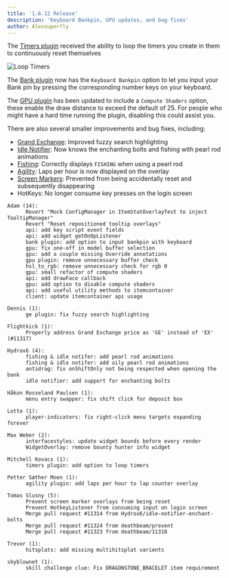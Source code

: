 ```yaml
---
title: '1.6.12 Release'
description: 'Keyboard Bankpin, GPU updates, and bug fixes'
author: Alexsuperfly
---
```


The [Timers plugin](https://github.com/runelite/runelite/wiki/Timers) received the ability to loop
the timers you create in them to continuously reset themselves

![Loop Timers](/img/blog/1.6.12-Release/Loop-Timers.png)

The [Bank plugin](https://github.com/runelite/runelite/wiki/Bank) now has the `Keyboard Bankpin` option to let you
input your Bank pin by pressing the corresponding number keys on your keyboard.

The [GPU plugin](https://github.com/runelite/runelite/wiki/GPU) has been updated to include a
`Compute Shaders` option, these enable the draw distance to exceed the default of 25.
For people who might have a hard time running the plugin, disabling this could assist you.

There are also several smaller improvements and bug fixes, including:

- [Grand Exchange](https://github.com/runelite/runelite/wiki/Grand-Exchange): Improved fuzzy search highlighting
- [Idle Notifier](https://github.com/runelite/runelite/wiki/Idle-Notifier): Now knows the enchanting bolts
  and fishing with pearl rod animations
- [Fishing](https://github.com/runelite/runelite/wiki/Fishing): Correctly displays `FISHING` when using a pearl rod
- [Agility](https://github.com/runelite/runelite/wiki/Agility): Laps per hour is now displayed on the overlay
- [Screen Markers](https://github.com/runelite/runelite/wiki/Screen-Markers): Prevented from being
  accidentally reset and subsequently disappearing
- HotKeys: No longer consume key presses on the login screen

```
Adam (14):
      Revert "Mock ConfigManager in ItemStatOverlayTest to inject TooltipManager"
      Revert "Reset repositioned tooltip overlays"
      api: add key script event fields
      api: add widget getOnOpListener
      bank plugin: add option to input bankpin with keyboard
      gpu: fix one-off in model buffer selection
      gpu: add a couple missing Override annotations
      gpu plugin: remove unnecessary buffer check
      hsl_to_rgb: remove unnecessary check for rgb 0
      gpu: small refactor of compute shaders
      api: add drawFace callback
      gpu: add option to disable compute shaders
      api: add useful utility methods to itemcontainer
      client: update itemcontainer api usage

Dennis (1):
      ge plugin: fix fuzzy search highlighting

Flightkick (1):
      Properly address Grand Exchange price as 'GE' instead of 'EX' (#11317)

Hydrox6 (4):
      fishing & idle notifer: add pearl rod animations
      fishing & idle notifer: add oily pearl rod animations
      antidrag: fix onShiftOnly not being respected when opening the bank
      idle notifier: add support for enchanting bolts

Håkon Rosseland Paulsen (1):
      menu entry swapper: fix shift click for deposit box

Lotto (1):
      player-indicators: fix right-click menu targets expanding forever

Max Weber (2):
      interfacestyles: update widget bounds before every render
      WidgetOverlay: remove bounty hunter info widget

Mitchell Kovacs (1):
      timers plugin: add option to loop timers

Petter Sæther Moen (1):
      agility plugin: add laps per hour to lap counter overlay

Tomas Slusny (5):
      Prevent screen marker overlays from being reset
      Prevent HotkeyListener from consuming input on login screen
      Merge pull request #11314 from Hydrox6/idle-notifier-enchant-bolts
      Merge pull request #11324 from deathbeam/prevent
      Merge pull request #11323 from deathbeam/11318

Trevor (1):
      hitsplats: add missing multihitsplat varients

skyblownet (1):
      skill challenge clue: Fix DRAGONSTONE_BRACELET item requirement
```
